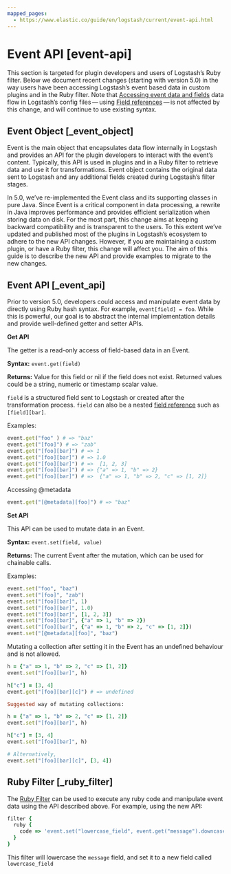 ```yaml
---
mapped_pages:
  - https://www.elastic.co/guide/en/logstash/current/event-api.html
---
```


# Event API [event-api]

This section is targeted for plugin developers and users of Logstash’s Ruby filter. Below we document recent changes (starting with version 5.0) in the way users have been accessing Logstash’s event based data in custom plugins and in the Ruby filter. Note that [Accessing event data and fields](/reference/event-dependent-configuration.md) data flow in Logstash’s config files — using [Field references](/reference/event-dependent-configuration.md#logstash-config-field-references) — is not affected by this change, and will continue to use existing syntax.


## Event Object [_event_object]

Event is the main object that encapsulates data flow internally in Logstash and provides an API for the plugin developers to interact with the event’s content. Typically, this API is used in plugins and in a Ruby filter to retrieve data and use it for transformations. Event object contains the original data sent to Logstash and any additional fields created during Logstash’s filter stages.

In 5.0, we’ve re-implemented the Event class and its supporting classes in pure Java. Since Event is a critical component in data processing,  a rewrite in Java improves performance and provides efficient serialization when storing data on disk. For the most part, this change aims at keeping backward compatibility and is transparent to the users. To this extent we’ve updated and published most of the plugins in Logstash’s ecosystem to adhere to the new API changes. However, if you are maintaining a custom plugin, or have a Ruby filter, this change will affect you. The aim of this guide is to describe the new API and provide examples to migrate to the new changes.


## Event API [_event_api]

Prior to version 5.0, developers could access and manipulate event data by directly using Ruby hash syntax. For example, `event[field] = foo`. While this is powerful, our goal is to abstract the internal implementation details and provide well-defined getter and setter APIs.

**Get API**

The getter is a read-only access of field-based data in an Event.

**Syntax:** `event.get(field)`

**Returns:** Value for this field or nil if the field does not exist. Returned values could be a string, numeric or timestamp scalar value.

`field` is a structured field sent to Logstash or created after the transformation process. `field` can also be a nested [field reference](https://www.elastic.co/guide/en/logstash/current/field-references-deepdive.html) such as `[field][bar]`.

Examples:

```ruby
event.get("foo" ) # => "baz"
event.get("[foo]") # => "zab"
event.get("[foo][bar]") # => 1
event.get("[foo][bar]") # => 1.0
event.get("[foo][bar]") # =>  [1, 2, 3]
event.get("[foo][bar]") # => {"a" => 1, "b" => 2}
event.get("[foo][bar]") # =>  {"a" => 1, "b" => 2, "c" => [1, 2]}
```

Accessing @metadata

```ruby
event.get("[@metadata][foo]") # => "baz"
```

**Set API**

This API can be used to mutate data in an Event.

**Syntax:** `event.set(field, value)`

**Returns:**  The current Event  after the mutation, which can be used for chainable calls.

Examples:

```ruby
event.set("foo", "baz")
event.set("[foo]", "zab")
event.set("[foo][bar]", 1)
event.set("[foo][bar]", 1.0)
event.set("[foo][bar]", [1, 2, 3])
event.set("[foo][bar]", {"a" => 1, "b" => 2})
event.set("[foo][bar]", {"a" => 1, "b" => 2, "c" => [1, 2]})
event.set("[@metadata][foo]", "baz")
```

Mutating a collection after setting it in the Event has an undefined behaviour and is not allowed.

```ruby
h = {"a" => 1, "b" => 2, "c" => [1, 2]}
event.set("[foo][bar]", h)

h["c"] = [3, 4]
event.get("[foo][bar][c]") # => undefined

Suggested way of mutating collections:

h = {"a" => 1, "b" => 2, "c" => [1, 2]}
event.set("[foo][bar]", h)

h["c"] = [3, 4]
event.set("[foo][bar]", h)

# Alternatively,
event.set("[foo][bar][c]", [3, 4])
```


## Ruby Filter [_ruby_filter]

The [Ruby Filter](/reference/plugins-filters-ruby.md) can be used to execute any ruby code and manipulate event data using the API described above. For example, using the new API:

```ruby
filter {
  ruby {
    code => 'event.set("lowercase_field", event.get("message").downcase)'
  }
}
```

This filter will lowercase the `message` field, and set it to a new field called `lowercase_field`
